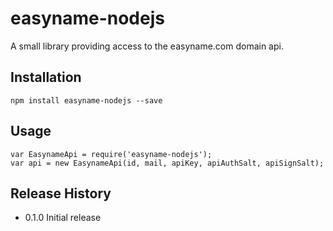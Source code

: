 easyname-nodejs
===============

A small library providing access to the easyname.com domain api.

## Installation

    npm install easyname-nodejs --save

## Usage

    var EasynameApi = require('easyname-nodejs');
    var api = new EasynameApi(id, mail, apiKey, apiAuthSalt, apiSignSalt);

## Release History

* 0.1.0 Initial release
